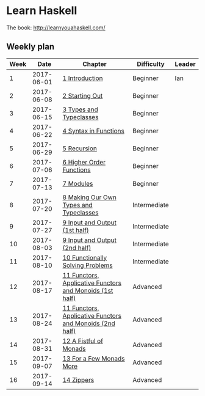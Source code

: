 # Learn Haskell

The book: http://learnyouahaskell.com/

## Weekly plan

| Week | Date | Chapter | Difficulty | Leader |
| ---- | ---- | ------- | ---------- | ------ |
| 1 | 2017-06-01 | [1 Introduction](http://learnyouahaskell.com/introduction) | Beginner | Ian |
| 2 | 2017-06-08 | [2 Starting Out](http://learnyouahaskell.com/starting-out) | Beginner | |
| 3 | 2017-06-15 | [3 Types and Typeclasses](http://learnyouahaskell.com/types-and-typeclasses) | Beginner | |
| 4 | 2017-06-22 | [4 Syntax in Functions](http://learnyouahaskell.com/syntax-in-functions) | Beginner | |
| 5 | 2017-06-29 | [5 Recursion](http://learnyouahaskell.com/recursion) | Beginner | |
| 6 | 2017-07-06 | [6 Higher Order Functions](http://learnyouahaskell.com/higher-order-functions) | Beginner | |
| 7 | 2017-07-13 | [7 Modules](http://learnyouahaskell.com/modules) | Beginner | |
| 8 | 2017-07-20 | [8 Making Our Own Types and Typeclasses](http://learnyouahaskell.com/making-our-own-types-and-typeclasses) | Intermediate | |
| 9 | 2017-07-27 | [9 Input and Output (1st half)](http://learnyouahaskell.com/input-and-output) | Intermediate | |
| 10 | 2017-08-03 | [9 Input and Output (2nd half)](http://learnyouahaskell.com/input-and-output) | Intermediate | |
| 11 | 2017-08-10 | [10 Functionally Solving Problems](http://learnyouahaskell.com/functionally-solving-problems) | Intermediate | |
| 12 | 2017-08-17 | [11 Functors, Applicative Functors and Monoids (1st half)](http://learnyouahaskell.com/functors-applicative-functors-and-monoids) | Advanced | |
| 13 | 2017-08-24 | [11 Functors, Applicative Functors and Monoids (2nd half)](http://learnyouahaskell.com/functors-applicative-functors-and-monoids) | Advanced | |
| 14 | 2017-08-31 | [12 A Fistful of Monads](http://learnyouahaskell.com/a-fistful-of-monads) | Advanced | |
| 15 | 2017-09-07 | [13 For a Few Monads More](http://learnyouahaskell.com/for-a-few-monads-more) | Advanced | |
| 16 | 2017-09-14 | [14 Zippers](http://learnyouahaskell.com/zippers) | Advanced | |
